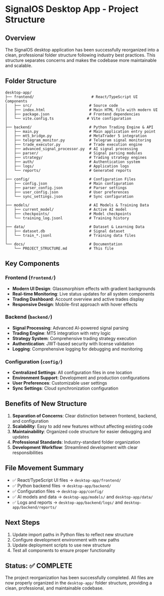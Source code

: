 # SignalOS Desktop App - Project Structure

## Overview
The SignalOS desktop application has been successfully reorganized into a clean, professional folder structure following industry best practices. This structure separates concerns and makes the codebase more maintainable and scalable.

## Folder Structure

```
desktop-app/
├── frontend/                          # React/TypeScript UI Components
│   ├── src/                          # Source code
│   ├── index.html                    # Main HTML file with modern UI
│   ├── package.json                  # Frontend dependencies
│   └── vite.config.ts               # Vite configuration
│
├── backend/                          # Python Trading Engine & API
│   ├── main.py                       # Main application entry point
│   ├── mt5_bridge.py                 # MetaTrader 5 integration
│   ├── telegram_monitor.py           # Telegram signal monitoring
│   ├── trade_executor.py             # Trade execution engine
│   ├── advanced_signal_processor.py  # AI signal processing
│   ├── parser/                       # Signal parsing modules
│   ├── strategy/                     # Trading strategy engines
│   ├── auth/                         # Authentication system
│   ├── logs/                         # Application logs
│   └── reports/                      # Generated reports
│
├── config/                           # Configuration Files
│   ├── config.json                   # Main configuration
│   ├── parser_config.json            # Parser settings
│   ├── user_config.json              # User preferences
│   └── sync_settings.json            # Sync configuration
│
├── models/                           # AI Models & Training Data
│   ├── current_model/                # Active AI model
│   ├── checkpoints/                  # Model checkpoints
│   └── training_log.jsonl            # Training history
│
├── data/                             # Dataset & Learning Data
│   ├── dataset.db                    # Signal dataset
│   └── train_*.jsonl                 # Training data files
│
└── docs/                             # Documentation
    └── PROJECT_STRUCTURE.md          # This file
```

## Key Components

### Frontend (`frontend/`)
- **Modern UI Design**: Glassmorphism effects with gradient backgrounds
- **Real-time Monitoring**: Live status updates for all system components
- **Trading Dashboard**: Account overview and active trades display
- **Responsive Design**: Mobile-first approach with hover effects

### Backend (`backend/`)
- **Signal Processing**: Advanced AI-powered signal parsing
- **Trading Engine**: MT5 integration with retry logic
- **Strategy System**: Comprehensive trading strategy execution
- **Authentication**: JWT-based security with license validation
- **Logging**: Comprehensive logging for debugging and monitoring

### Configuration (`config/`)
- **Centralized Settings**: All configuration files in one location
- **Environment Support**: Development and production configurations
- **User Preferences**: Customizable user settings
- **Sync Settings**: Cloud synchronization configuration

## Benefits of New Structure

1. **Separation of Concerns**: Clear distinction between frontend, backend, and configuration
2. **Scalability**: Easy to add new features without affecting existing code
3. **Maintainability**: Organized code structure for easier debugging and updates
4. **Professional Standards**: Industry-standard folder organization
5. **Development Workflow**: Streamlined development with clear responsibilities

## File Movement Summary

- ✅ React/TypeScript UI files → `desktop-app/frontend/`
- ✅ Python backend files → `desktop-app/backend/`
- ✅ Configuration files → `desktop-app/config/`
- ✅ AI models and data → `desktop-app/models/` and `desktop-app/data/`
- ✅ Logs and reports → `desktop-app/backend/logs/` and `desktop-app/backend/reports/`

## Next Steps

1. Update import paths in Python files to reflect new structure
2. Configure development environment with new paths
3. Update deployment scripts to use new structure
4. Test all components to ensure proper functionality

## Status: ✅ COMPLETE

The project reorganization has been successfully completed. All files are now properly organized in the `desktop-app/` folder structure, providing a clean, professional, and maintainable codebase.